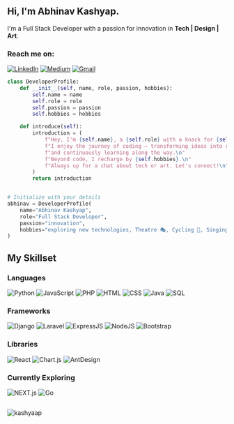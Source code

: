 <h2>Hi, I'm Abhinav Kashyap.</h2>

I'm a Full Stack Developer with a passion for innovation in <b>Tech | Design | Art</b>.

<!-- Your Python script or any other information can go here -->

### Reach me on:
[![LinkedIn](https://img.shields.io/badge/linkedin-%230077B5.svg?&style=for-the-badge&logo=linkedin&logoColor=white)](https://github.com/kashyaap)
[![Medium](https://img.shields.io/badge/medium-%2312100E.svg?&style=for-the-badge&logo=medium&logoColor=white)](https://kashyaap.medium.com)
[![Gmail](https://img.shields.io/badge/Gmail-D14836?style=for-the-badge&logo=gmail&logoColor=white)](mailto:kashyaap13@gmail.com)
```python
class DeveloperProfile:
    def __init__(self, name, role, passion, hobbies):
        self.name = name
        self.role = role
        self.passion = passion
        self.hobbies = hobbies

    def introduce(self):
        introduction = (
            f"Hey, I'm {self.name}, a {self.role} with a knack for {self.passion}.\n"
            f"I enjoy the journey of coding — transforming ideas into reality "
            f"and continuously learning along the way.\n"
            f"Beyond code, I recharge by {self.hobbies}.\n"
            f"Always up for a chat about tech or art. Let's connect!\n"
        )
        return introduction


# Initialize with your details
abhinav = DeveloperProfile(
    name="Abhinav Kashyap",
    role="Full Stack Developer",
    passion="innovation",
    hobbies="exploring new technologies, Theatre 🎭, Cycling 🚴, Singing 🎵, Playing Chess ♟️"
)
```

## My Skillset

### Languages
![Python](https://img.shields.io/badge/Python-3776AB?style=for-the-badge&logo=python&logoColor=white)
  ![JavaScript](https://img.shields.io/badge/JavaScript-F7DF1E?style=for-the-badge&logo=javascript&logoColor=black)
  ![PHP](https://img.shields.io/badge/PHP-777BB4?style=for-the-badge&logo=php&logoColor=white)
  ![HTML](https://img.shields.io/badge/HTML5-E34F26?style=for-the-badge&logo=html5&logoColor=white)
  ![CSS](https://img.shields.io/badge/CSS3-1572B6?style=for-the-badge&logo=css3&logoColor=white)
  ![Java](https://img.shields.io/badge/Java-ED8B00?style=for-the-badge&logo=java&logoColor=white)
  ![SQL](https://img.shields.io/badge/SQL-00000F?style=for-the-badge&logo=mysql&logoColor=white)

### Frameworks
![Django](https://img.shields.io/badge/Django-092E20?style=for-the-badge&logo=django&logoColor=white)
![Laravel](https://img.shields.io/badge/Laravel-FF2D20?style=for-the-badge&logo=laravel&logoColor=white)
![ExpressJS](https://img.shields.io/badge/ExpressJS-404D59?style=for-the-badge&logo=express&logoColor=white)
![NodeJS](https://img.shields.io/badge/NodeJS-43853D?style=for-the-badge&logo=node.js&logoColor=white)
![Bootstrap](https://img.shields.io/badge/Bootstrap-563D7C?style=for-the-badge&logo=bootstrap&logoColor=white)

### Libraries 
![React](https://img.shields.io/badge/React-20232A?style=for-the-badge&logo=react&logoColor=61DAFB)
![Chart.js](https://img.shields.io/badge/Chart.js-FF6384?style=for-the-badge&logo=chartdotjs&logoColor=white)
![AntDesign](https://img.shields.io/badge/AntDesign-0170FE?style=for-the-badge&logo=antdesign&logoColor=white)

### Currently Exploring
![NEXT.js](https://img.shields.io/badge/NEXT.js-000000?style=for-the-badge&logo=next.js&logoColor=white)
![Go](https://img.shields.io/badge/Go-00ADD8?style=for-the-badge&logo=go&logoColor=white)

##
<img src="https://komarev.com/ghpvc/?username=kashyaap" alt="kashyaap" />

